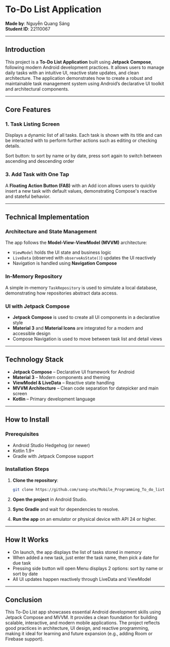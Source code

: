 # To-Do List Application

**Made by**: Nguyễn Quang Sáng  
**Student ID**: 22110067

---

## Introduction

This project is a **To-Do List Application** built using **Jetpack Compose**, following modern Android development practices. It allows users to manage daily tasks with an intuitive UI, reactive state updates, and clean architecture. The application demonstrates how to create a robust and maintainable task management system using Android’s declarative UI toolkit and architectural components.

---

## Core Features

### 1. Task Listing Screen

Displays a dynamic list of all tasks. Each task is shown with its title and can be interacted with to perform further actions such as editing or checking details.

Sort button: to sort by name or by date, press sort again to switch between ascending and descending order

### 3. Add Task with One Tap

A **Floating Action Button (FAB)** with an Add icon allows users to quickly insert a new task with default values, demonstrating Compose's reactive and stateful behavior.

---

## Technical Implementation

### Architecture and State Management

The app follows the **Model-View-ViewModel (MVVM)** architecture:
- `ViewModel` holds the UI state and business logic
- `LiveData` (observed with `observeAsState()`) updates the UI reactively
- Navigation is handled using **Navigation Compose**

### In-Memory Repository

A simple in-memory `TaskRepository` is used to simulate a local database, demonstrating how repositories abstract data access.

### UI with Jetpack Compose

- **Jetpack Compose** is used to create all UI components in a declarative style
- **Material 3** and **Material Icons** are integrated for a modern and accessible design
- Compose Navigation is used to move between task list and detail views

---

## Technology Stack

- **Jetpack Compose** – Declarative UI framework for Android
- **Material 3** – Modern components and theming
- **ViewModel & LiveData** – Reactive state handling
- **MVVM Architecture** – Clean code separation for datepicker and main screen
- **Kotlin** – Primary development language

---

## How to Install

### Prerequisites

- Android Studio Hedgehog (or newer)
- Kotlin 1.9+
- Gradle with Jetpack Compose support

### Installation Steps

1. **Clone the repository**:
   ```bash
   git clone https://github.com/sang-ute/Mobile_Programming_To_do_list.git
   ```

2. **Open the project** in Android Studio.

3. **Sync Gradle** and wait for dependencies to resolve.

4. **Run the app** on an emulator or physical device with API 24 or higher.

---

## How It Works

- On launch, the app displays the list of tasks stored in memory
- When added a new task, just enter the task name, then pick a date for due task
- Pressing side button will open Menu displays 2 options: sort by name or sort by date
- All UI updates happen reactively through LiveData and ViewModel

---

## Conclusion

This To-Do List app showcases essential Android development skills using Jetpack Compose and MVVM. It provides a clean foundation for building scalable, interactive, and modern mobile applications. The project reflects good practices in architecture, UI design, and reactive programming, making it ideal for learning and future expansion (e.g., adding Room or Firebase support).

